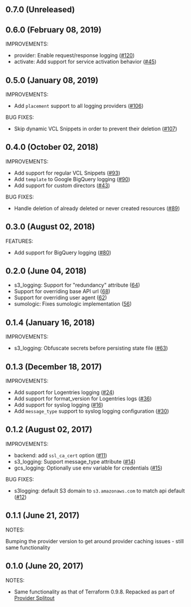 ## 0.7.0 (Unreleased)
## 0.6.0 (February 08, 2019)

IMPROVEMENTS:

* provider: Enable request/response logging ([#120](https://github.com/terraform-providers/terraform-provider-fastly/issues/120))
* activate: Add support for service activation behavior ([#45](https://github.com/terraform-providers/terraform-provider-fastly/pull/45))

## 0.5.0 (January 08, 2019)

IMPROVEMENTS:

* Add `placement` support to all logging providers ([#106](https://github.com/terraform-providers/terraform-provider-fastly/pull/106))

BUG FIXES:

* Skip dynamic VCL Snippets in order to prevent their deletion ([#107](https://github.com/terraform-providers/terraform-provider-fastly/pull/107))

## 0.4.0 (October 02, 2018)

IMPROVEMENTS:

* Add support for regular VCL Snippets ([#93](https://github.com/terraform-providers/terraform-provider-fastly/pull/93))
* Add `template` to Google BigQuery logging ([#90](https://github.com/terraform-providers/terraform-provider-fastly/pull/90))
* Add support for custom directors ([#43](https://github.com/terraform-providers/terraform-provider-fastly/pull/43))

BUG FIXES:

* Handle deletion of already deleted or never created resources ([#89](https://github.com/terraform-providers/terraform-provider-fastly/pull/89))

## 0.3.0 (August 02, 2018)

FEATURES:

* Add support for BigQuery logging ([#80](https://github.com/terraform-providers/terraform-provider-fastly/issues/80))

## 0.2.0 (June 04, 2018)

* s3_logging: Support for "redundancy" attribute ([64](https://github.com/terraform-providers/terraform-provider-fastly/pull/64))
* Support for overriding base API url ([68](https://github.com/terraform-providers/terraform-provider-fastly/pull/68))
* Support for overriding user agent ([62](https://github.com/terraform-providers/terraform-provider-fastly/pull/62))
* sumologic: Fixes sumologic implementation ([56](https://github.com/terraform-providers/terraform-provider-fastly/pull/56))

## 0.1.4 (January 16, 2018)

IMPROVEMENTS:

* s3_logging: Obfuscate secrets before persisting state file ([#63](https://github.com/terraform-providers/terraform-provider-fastly/issues/63))

## 0.1.3 (December 18, 2017)

IMPROVEMENTS: 

* Add support for Logentries logging ([#24](https://github.com/terraform-providers/terraform-provider-fastly/issues/24))
* Add support for format_version for Logentries logs ([#36](https://github.com/terraform-providers/terraform-provider-fastly/issues/36))
* Add support for syslog logging ([#16](https://github.com/terraform-providers/terraform-provider-fastly/issues/16))
* Add `message_type` support to syslog logging configuration ([#30](https://github.com/terraform-providers/terraform-provider-fastly/issues/30))

## 0.1.2 (August 02, 2017)

IMPROVEMENTS:

* backend: add `ssl_ca_cert` option ([#11](https://github.com/terraform-providers/terraform-provider-fastly/issues/11))
* s3_logging: Support message_type attribute ([#14](https://github.com/terraform-providers/terraform-provider-fastly/issues/14))
* gcs_logging: Optionally use env variable for credentials ([#15](https://github.com/terraform-providers/terraform-provider-fastly/issues/15))

BUG FIXES: 

* s3logging: default S3 domain to `s3.amazonaws.com` to match api default ([#12](https://github.com/terraform-providers/terraform-provider-fastly/issues/12))

## 0.1.1 (June 21, 2017)

NOTES:

Bumping the provider version to get around provider caching issues - still same functionality

## 0.1.0 (June 20, 2017)

NOTES:

* Same functionality as that of Terraform 0.9.8. Repacked as part of [Provider Splitout](https://www.hashicorp.com/blog/upcoming-provider-changes-in-terraform-0-10/)
